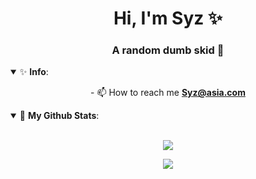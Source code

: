 <h1 align="center">Hi, I'm Syz ✨</h1>

<h3 align="center">A random dumb skid 💸</h3>
<details open>
 <summary> ✨ <b>Info</b>: </summary>
 <p align = "center">
- 📫 How to reach me <a href="mailto:Syz@asia.com"><b>Syz@asia.com</b></a>
 </p>
</details>

<details open>
 <summary> 💸 <b>My Github Stats</b>: </summary>
<br>
<p align = "center">
  <img src = "https://github-stats-51zyiojh0.vercel.app/api?username=k6d&bg_color=00000000&title_color=ff6e96&text_color=A5A5B6&hide_border=true&show_icons=false">
</p>

<p align = "center">
  <img src = "https://discord.c99.nl/widget/theme-4/770165136278683668.png">
 </p>
</details>
